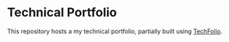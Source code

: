 # Technical Portfolio

This repository hosts a my technical portfolio, partially built using [TechFolio](http://techfolios.github.io). 


